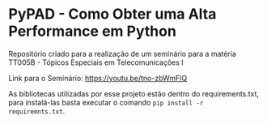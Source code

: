 # PyPAD - Como Obter uma Alta Performance em Python

Repositório criado para a realização de um seminário para a matéria TT005B - Tópicos Especiais em Telecomunicações I

Link para o Seminário: https://youtu.be/tno-zbWmFlQ

As bibliotecas utilizadas por esse projeto estão dentro do requirements.txt, para instalá-las basta executar o comando `pip install -r requiremnts.txt`.
